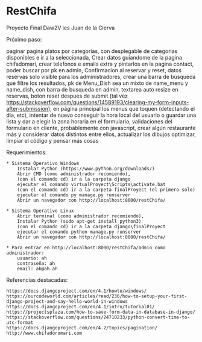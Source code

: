 # RestChifa
Proyecto Final Daw2V ies Juan de la Cierva

Próximo paso: 

paginar pagina platos por categorias, con desplegable de categorias disponibles e ir a la seleccionada,
Crear datos guiandome de la pagina chifadomari,
crear telefonos e emails extra y pintarlos en la pagina contact,
poder buscar por pk en admin,
Confirmacion al reservar y reset,
datos reservas solo visible para los administradores,
crear una barra de búsqueda que filtre los resultados,
pk de Menu_Dish sea un mixto de name_menu y name_dish, con barra de busqueda en admin,
textarea auto resize en reservas,
boton reset despues de submit (tal vez https://stackoverflow.com/questions/14589193/clearing-my-form-inputs-after-submission),
en página principal los menus que toquen (detectando el dia, etc),
intentar de nuevo conseguir la hora local del usuario o guardar una lista y dar a elegir la zona horaria en el formulario,
validaciones del formulario en cliente, probablemente con javascript,
crear algún restaurante más y considerar datos distintos entre ellos,
actualizar los dibujos
optimizar, limpiar el código y pensar más cosas



Requerimientos:

	* Sistema Operativo Windows
		Instalar Python (https://www.python.org/downloads/) 
		Abrir CMD (como administrador recomiendo), 
		(con el comando cd) ir a la carpeta django
		ejecutar el comando virtualProyect\Scripts\activate.bat
		(con el comando cd) ir a la carpeta finalProyect (el primero solo)
		ejecutar el comando py manage.py runserver
		Abrir un navegador con http://localhost:8000/restChifa/

	* Sistema Operativo Linux
		Abrir terminal (como administrador recomiendo), 
		Instalar Python (sudo apt-get install python3) 
		(con el comando cd) ir a la carpeta django\finalProyect
		ejecutar el comando python manage.py runserver
		Abrir un navegador con http://localhost:8000/restChifa/

	* Para entrar en http://localhost:8000/restChifa/admin como administrador:
		usuario: ah
		contraseña: ah
		email: ah@ah.ah

Referencias destacadas:

	https://docs.djangoproject.com/en/4.1/howto/windows/
	https://ourcodeworld.com/articles/read/236/how-to-setup-your-first-django-project-and-say-hello-world-in-windows
	https://docs.djangoproject.com/en/4.1/intro/tutorial01/
	https://projectsplaza.com/how-to-save-form-data-in-database-in-django/
	https://stackoverflow.com/questions/24710233/python-convert-time-to-utc-format
	https://docs.djangoproject.com/en/4.2/topics/pagination/
	http://www.chifadoromari.com



